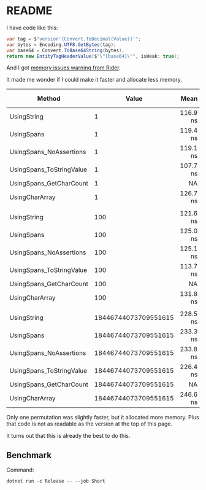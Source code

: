 # README

I have code like this:

```csharp
var tag = $"version'{Convert.ToDecimal(Value)}'";
var bytes = Encoding.UTF8.GetBytes(tag);
var base64 = Convert.ToBase64String(bytes);
return new EntityTagHeaderValue($"\"{base64}\"", isWeak: true);
```

And I got [memory issues warning from Rider](https://www.jetbrains.com/help/rider/2023.3/Fixing_Issues_Found_by_DPA.html#small-object-heap).

It made me wonder if I could make it faster and allocate less memory.

| Method                   | Value                | Mean     | Error   | StdDev  | Ratio | RatioSD | Gen0   | Allocated | Alloc Ratio |
|------------------------- |--------------------- |---------:|--------:|--------:|------:|--------:|-------:|----------:|------------:|
| UsingString              | 1                    | 116.9 ns | 2.31 ns | 2.37 ns |  1.00 |    0.00 | 0.0038 |     248 B |        1.00 |
| UsingSpans               | 1                    | 119.4 ns | 0.15 ns | 0.12 ns |  1.02 |    0.02 | 0.0041 |     256 B |        1.03 |
| UsingSpans_NoAssertions  | 1                    | 119.1 ns | 0.17 ns | 0.15 ns |  1.02 |    0.02 | 0.0041 |     256 B |        1.03 |
| UsingSpans_ToStringValue | 1                    | 107.7 ns | 0.27 ns | 0.23 ns |  0.92 |    0.02 | 0.0044 |     280 B |        1.13 |
| UsingSpans_GetCharCount  | 1                    |       NA |      NA |      NA |     ? |       ? |     NA |        NA |           ? |
| UsingCharArray           | 1                    | 126.7 ns | 0.14 ns | 0.13 ns |  1.08 |    0.02 | 0.0048 |     304 B |        1.23 |
|                          |                      |          |         |         |       |         |        |           |             |
| UsingString              | 100                  | 121.6 ns | 0.17 ns | 0.16 ns |  1.00 |    0.00 | 0.0038 |     248 B |        1.00 |
| UsingSpans               | 100                  | 125.0 ns | 0.11 ns | 0.09 ns |  1.03 |    0.00 | 0.0041 |     256 B |        1.03 |
| UsingSpans_NoAssertions  | 100                  | 125.1 ns | 0.33 ns | 0.25 ns |  1.03 |    0.00 | 0.0041 |     256 B |        1.03 |
| UsingSpans_ToStringValue | 100                  | 113.7 ns | 0.26 ns | 0.24 ns |  0.94 |    0.00 | 0.0045 |     288 B |        1.16 |
| UsingSpans_GetCharCount  | 100                  |       NA |      NA |      NA |     ? |       ? |     NA |        NA |           ? |
| UsingCharArray           | 100                  | 131.8 ns | 0.20 ns | 0.17 ns |  1.08 |    0.00 | 0.0048 |     304 B |        1.23 |
|                          |                      |          |         |         |       |         |        |           |             |
| UsingString              | 18446744073709551615 | 228.5 ns | 0.75 ns | 0.70 ns |  1.00 |    0.00 | 0.0062 |     392 B |        1.00 |
| UsingSpans               | 18446744073709551615 | 233.3 ns | 0.32 ns | 0.28 ns |  1.02 |    0.00 | 0.0062 |     400 B |        1.02 |
| UsingSpans_NoAssertions  | 18446744073709551615 | 233.8 ns | 0.18 ns | 0.14 ns |  1.02 |    0.00 | 0.0062 |     400 B |        1.02 |
| UsingSpans_ToStringValue | 18446744073709551615 | 226.4 ns | 0.51 ns | 0.45 ns |  0.99 |    0.00 | 0.0074 |     464 B |        1.18 |
| UsingSpans_GetCharCount  | 18446744073709551615 |       NA |      NA |      NA |     ? |       ? |     NA |        NA |           ? |
| UsingCharArray           | 18446744073709551615 | 246.6 ns | 0.72 ns | 0.60 ns |  1.08 |    0.00 | 0.0076 |     488 B |        1.24 |

Only one permutation was slightly faster, but it allocated more memory. Plus that code is not as readable as the version
at the top of this page.

It turns out that this is already the best to do this.

## Benchmark

Command:

```shell
dotnet run -c Release -- --job Short
```